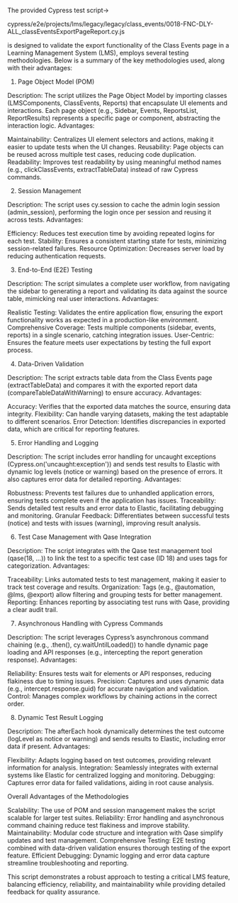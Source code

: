 The provided Cypress test script->

cypress/e2e/projects/lms/legacy/legacy/class_events/0018-FNC-DLY-ALL_classEventsExportPageReport.cy.js

 is designed to validate the export functionality of the Class Events page in a Learning Management System (LMS), employs several testing methodologies. Below is a summary of the key methodologies used, along with their advantages:

1. Page Object Model (POM)

Description: The script utilizes the Page Object Model by importing classes (LMSComponents, ClassEvents, Reports) that encapsulate UI elements and interactions. Each page object (e.g., Sidebar, Events, ReportsList, ReportResults) represents a specific page or component, abstracting the interaction logic.
Advantages:

Maintainability: Centralizes UI element selectors and actions, making it easier to update tests when the UI changes.
Reusability: Page objects can be reused across multiple test cases, reducing code duplication.
Readability: Improves test readability by using meaningful method names (e.g., clickClassEvents, extractTableData) instead of raw Cypress commands.



2. Session Management

Description: The script uses cy.session to cache the admin login session (admin_session), performing the login once per session and reusing it across tests.
Advantages:

Efficiency: Reduces test execution time by avoiding repeated logins for each test.
Stability: Ensures a consistent starting state for tests, minimizing session-related failures.
Resource Optimization: Decreases server load by reducing authentication requests.



3. End-to-End (E2E) Testing

Description: The script simulates a complete user workflow, from navigating the sidebar to generating a report and validating its data against the source table, mimicking real user interactions.
Advantages:

Realistic Testing: Validates the entire application flow, ensuring the export functionality works as expected in a production-like environment.
Comprehensive Coverage: Tests multiple components (sidebar, events, reports) in a single scenario, catching integration issues.
User-Centric: Ensures the feature meets user expectations by testing the full export process.



4. Data-Driven Validation

Description: The script extracts table data from the Class Events page (extractTableData) and compares it with the exported report data (compareTableDataWithWarning) to ensure accuracy.
Advantages:

Accuracy: Verifies that the exported data matches the source, ensuring data integrity.
Flexibility: Can handle varying datasets, making the test adaptable to different scenarios.
Error Detection: Identifies discrepancies in exported data, which are critical for reporting features.



5. Error Handling and Logging

Description: The script includes error handling for uncaught exceptions (Cypress.on('uncaught:exception')) and sends test results to Elastic with dynamic log levels (notice or warning) based on the presence of errors. It also captures error data for detailed reporting.
Advantages:

Robustness: Prevents test failures due to unhandled application errors, ensuring tests complete even if the application has issues.
Traceability: Sends detailed test results and error data to Elastic, facilitating debugging and monitoring.
Granular Feedback: Differentiates between successful tests (notice) and tests with issues (warning), improving result analysis.



6. Test Case Management with Qase Integration

Description: The script integrates with the Qase test management tool (qase(18, ...)) to link the test to a specific test case (ID 18) and uses tags for categorization.
Advantages:

Traceability: Links automated tests to test management, making it easier to track test coverage and results.
Organization: Tags (e.g., @automation, @lms, @export) allow filtering and grouping tests for better management.
Reporting: Enhances reporting by associating test runs with Qase, providing a clear audit trail.



7. Asynchronous Handling with Cypress Commands

Description: The script leverages Cypress’s asynchronous command chaining (e.g., .then(), cy.waitUntilLoaded()) to handle dynamic page loading and API responses (e.g., intercepting the report generation response).
Advantages:

Reliability: Ensures tests wait for elements or API responses, reducing flakiness due to timing issues.
Precision: Captures and uses dynamic data (e.g., intercept.response.guid) for accurate navigation and validation.
Control: Manages complex workflows by chaining actions in the correct order.



8. Dynamic Test Result Logging

Description: The afterEach hook dynamically determines the test outcome (logLevel as notice or warning) and sends results to Elastic, including error data if present.
Advantages:

Flexibility: Adapts logging based on test outcomes, providing relevant information for analysis.
Integration: Seamlessly integrates with external systems like Elastic for centralized logging and monitoring.
Debugging: Captures error data for failed validations, aiding in root cause analysis.



Overall Advantages of the Methodologies

Scalability: The use of POM and session management makes the script scalable for larger test suites.
Reliability: Error handling and asynchronous command chaining reduce test flakiness and improve stability.
Maintainability: Modular code structure and integration with Qase simplify updates and test management.
Comprehensive Testing: E2E testing combined with data-driven validation ensures thorough testing of the export feature.
Efficient Debugging: Dynamic logging and error data capture streamline troubleshooting and reporting.

This script demonstrates a robust approach to testing a critical LMS feature, balancing efficiency, reliability, and maintainability while providing detailed feedback for quality assurance.